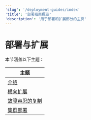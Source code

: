 ```yaml
---
'slug': '/deployment-guides/index'
'title': '部署指南概览'
'description': '用于部署和扩展部分的主页'
---
```





# 部署与扩展

本节涵盖以下主题：

| 主题                                                            |
|------------------------------------------------------------------|
| [介绍](/architecture/introduction)                               |
| [横向扩展](/architecture/horizontal-scaling)                     |
| [故障容忍的复制](/architecture/replication)                     |
| [集群部署](/architecture/cluster-deployment)                   |
